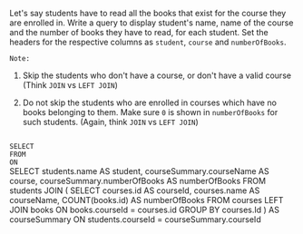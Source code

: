 Let's say students have to read all the books that exist for the course they are enrolled in. Write a query to display student's name, name of the course and the number of books they have to read, for each student. Set the headers for the respective columns as `student`, `course` and `numberOfBooks`.

`Note:`

1. Skip the students who don't have a course, or don't have a valid course (Think `JOIN` vs `LEFT JOIN`)

2. Do not skip the students who are enrolled in courses which have no books belonging to them. Make sure `0` is shown in `numberOfBooks` for such students. (Again, think `JOIN` vs `LEFT JOIN`)



<codeblock language="sql" dbName="students2-v3.db" type="exercise" testMode="fixedInput">
<code>
SELECT 
FROM
ON
</code>

<solution>
SELECT  students.name AS student,
        courseSummary.courseName AS course,
        courseSummary.numberOfBooks AS numberOfBooks
FROM    students JOIN (
                        SELECT   courses.id AS courseId,
                                 courses.name AS courseName,
                                 COUNT(books.id) AS numberOfBooks
                        FROM     courses LEFT JOIN books
                        ON       books.courseId = courses.id
                        GROUP BY courses.Id
                      ) AS courseSummary
ON      students.courseId = courseSummary.courseId
</solution>
</codeblock>